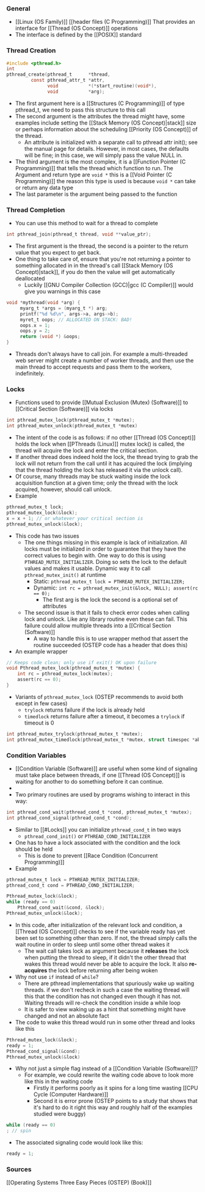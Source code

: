### General
- [[Linux (OS Family)]] [[header files (C Programming)]] That provides an interface for [[Thread (OS Concept)]] operations
- The interface is defined by the [[POSIX]] standard

### Thread Creation
```C
#include <pthread.h>
int
pthread_create(pthread_t      *thread,
		 const pthread_attr_t *attr,
			   void           *(*start_routine)(void*),
			   void           *arg);
```
- The first argument here is a [[Structures (C Programming)]] of type pthread_t, we need to pass this structure to this call
- The second argument is the attributes the thread might have, some examples include setting the [[Stack Memory (OS Concept)|stack]] size or perhaps information about the scheduling [[Priority (OS Concept)]] of the thread. 
	- An attribute is initialized with a separate call to pthread attr init(); see the manual page for details. However, in most cases, the defaults will be fine; in this case, we will simply pass the value NULL in.
- The third argument is the most complex, it is a [[Function Pointer (C Programming)]] that tells the thread which function to run. The Argument and return type are `void *` this is a [[Void Pointer (C Programming)]] the reason this type is used is because `void *` can take or return any data type
- The last parameter is the argument being passed to the function

### Thread Completion
- You can use this method to wait for a thread to complete
```c
int pthread_join(pthread_t thread, void **value_ptr);
```
- The first argument is the thread, the second is a pointer to the return value that you expect to get back.
- One thing to take care of, ensure that you're not returning a pointer to something allocated in in the thread's call [[Stack Memory (OS Concept)|stack]], if you do then the value will get automatically deallocated 
	- Luckily [[GNU Compiler Collection (GCC)|gcc (C Compiler)]] would give you warnings in this case
```c
void *mythread(void *arg) {
	 myarg_t *args = (myarg_t *) arg;
	 printf("%d %d\n", args->a, args->b);
	 myret_t oops; // ALLOCATED ON STACK: BAD!
	 oops.x = 1;
	 oops.y = 2;
	 return (void *) &oops;
}
```
- Threads don't always have to call join. For example a multi-threaded web server might create a number of worker threads, and then use the main thread to accept requests and pass them to the workers, indefinitely.


### Locks
- Functions used to provide [[Mutual Exclusion (Mutex) (Software)]] to [[Critical Section (Software)]] via locks
```c
int pthread_mutex_lock(pthread_mutex_t *mutex);
int pthread_mutex_unlock(pthread_mutex_t *mutex)
```
- The intent of the code is as follows: if no other [[Thread (OS Concept)]] holds the lock when [[PThreads (Linux)]] mutex lock() is called, the thread will acquire the lock and enter the critical section. 
- If another thread does indeed hold the lock, the thread trying to grab the lock will not return from the call until it has acquired the lock (implying that the thread holding the lock has released it via the unlock call). 
- Of course, many threads may be stuck waiting inside the lock acquisition function at a given time; only the thread with the lock acquired, however, should call unlock.
- Example
```c
pthread_mutex_t lock;
pthread_mutex_lock(&lock);
x = x + 1; // or whatever your critical section is
pthread_mutex_unlock(&lock);
```
- This code has two issues
	- The one things missing in this example is lack of initialization. All locks must be initialized in order to guarantee that they have the correct values to begin with. One way to do this is using `PTHREAD_MUTEX_INITIALIZER`. Doing so sets the lock to the default values and makes it usable. Dynamic way it to call `pthread_mutex_init()` at runtime
		-  Static:      `pthread_mutex_t lock = PTHREAD_MUTEX_INITIALIZER;`
		- Dynamic: `int rc = pthread_mutex_init(&lock, NULL); assert(rc == 0);`
			- The first arg is the lock the second is a optional set of attributes
	- The second issue is that it fails to check error codes when calling lock and unlock. Like any library routine even these can fail. This failure could allow multiple threads into a [[Critical Section (Software)]]
		- A way to handle this is to use wrapper method that assert the routine succeeded (OSTEP code has a header that does this)
- An example wrapper
```c
// Keeps code clean; only use if exit() OK upon failure
void Pthread_mutex_lock(pthread_mutex_t *mutex) {
	int rc = pthread_mutex_lock(mutex);
	assert(rc == 0);
}
```
- Variants of `pthread_mutex_lock` (OSTEP recommends to avoid both except in few cases)
	- `trylock` returns failure if the lock is already held
	- `timedlock` returns failure after a timeout, it becomes a `trylock` if timeout is 0
```c
int pthread_mutex_trylock(pthread_mutex_t *mutex);
int pthread_mutex_timedlock(pthread_mutex_t *mutex, struct timespec *abs_timeout);
```

### Condition Variables
- [[Condition Variable (Software)]] are useful when some kind of signaling must take place between threads, if one [[Thread (OS Concept)]] is waiting for another to do something before it can continue.
- 
- Two primary routines are used by programs wishing to interact in this way:
```c
int pthread_cond_wait(pthread_cond_t *cond, pthread_mutex_t *mutex);
int pthread_cond_signal(pthread_cond_t *cond);
```
- Similar to [[#Locks]] you can initialize `pthread_cond_t` in two ways
	- `pthread_cond_init()` or `PTHREAD_COND_INITIALIZER`
- One has to have a lock associated with the condition and the lock should be held
	- This is done to prevent [[Race Condition (Concurrent Programming)]]
- Example
```c
pthread_mutex_t lock = PTHREAD_MUTEX_INITIALIZER;
pthread_cond_t cond = PTHREAD_COND_INITIALIZER;

Pthread_mutex_lock(&lock);
while (ready == 0)
	Pthread_cond_wait(&cond, &lock);
Pthread_mutex_unlock(&lock);
```
- In this code, after initialization of the relevant lock and condition, a [[Thread (OS Concept)]] checks to see if the variable ready has yet been set to something other than zero. If not, the thread simply calls the wait routine in order to sleep until some other thread wakes it
	- The wait call takes lock as argument because it **releases** the lock when putting the thread to sleep, if it didn't the other thread that wakes this thread would never be able to acquire the lock. It also **re-acquires** the lock before returning after being woken
- Why not use `if` instead of `while`?
	- There are pthread implementations that spuriously wake up waiting threads. if we don't recheck in such a case the waiting  thread will this that the condition has not changed even though it has not. Waiting threads will re-check the condition inside a while loop 
	- It is safer to view waking up as a hint that something might have changed and not an absolute fact
- The code to wake this thread would run in some other thread and looks like this
```c
Pthread_mutex_lock(&lock);
ready = 1;
Pthread_cond_signal(&cond);
Pthread_mutex_unlock(&lock)
```

- Why not just a simple flag instead of a [[Condition Variable (Software)]]?
	- For example, we could rewrite the waiting code above to look more like this in the waiting code
		- Firstly it performs poorly as it spins for a long time wasting [[CPU Cycle (Computer Hardware)]]
		- Second it is error prone (OSTEP points to a study that shows that it's hard to do it right this way and roughly half of the examples studied were buggy)
```c
while (ready == 0)
; // spin
```
- The associated signaling code would look like this:
```c
ready = 1;
```

### Sources
[[Operating Systems Three Easy Pieces (OSTEP) (Book)]]